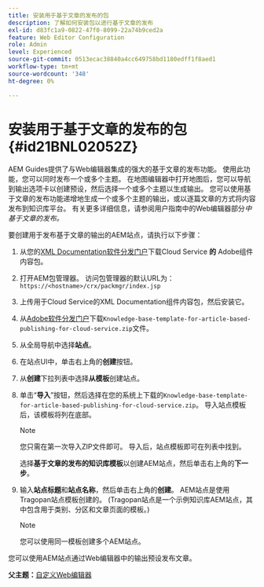 ```yaml
---
title: 安装用于基于文章的发布的包
description: 了解如何安装包以进行基于文章的发布
exl-id: d83fc1a9-0822-47f0-8099-22a74b9ced2a
feature: Web Editor Configuration
role: Admin
level: Experienced
source-git-commit: 0513ecac38840a4cc649758bd1180edff1f8aed1
workflow-type: tm+mt
source-wordcount: '348'
ht-degree: 0%

---
```


# 安装用于基于文章的发布的包 {#id21BNL02052Z}

AEM Guides提供了与Web编辑器集成的强大的基于文章的发布功能。 使用此功能，您可以同时发布一个或多个主题。 在地图编辑器中打开地图后，您可以导航到输出选项卡以创建预设，然后选择一个或多个主题以生成输出。 您可以使用基于文章的发布功能递增地生成一个或多个主题的输出，或以逐篇文章的方式将内容发布到知识库平台。 有关更多详细信息，请参阅用户指南中的Web编辑器部分&#x200B;*中基于文章的发布。*

要创建用于发布基于文章的输出的AEM站点，请执行以下步骤：

1. 从您的[XML Documentation软件分发门户](https://experience.adobe.com/#/downloads/content/software-distribution/en/general.html)下载Cloud Service **的** Adobe组件内容包。
1. 打开AEM包管理器。 访问包管理器的默认URL为： `https://<hostname>/crx/packmgr/index.jsp`
1. 上传用于Cloud Service的XML Documentation组件内容包，然后安装它。
1. 从[Adobe软件分发门户](https://experience.adobe.com/#/downloads/content/software-distribution/en/general.html)下载`Knowledge-base-template-for-article-based-publishing-for-cloud-service.zip`文件。
1. 从全局导航中选择&#x200B;**站点**。
1. 在站点UI中，单击右上角的&#x200B;**创建**&#x200B;按钮。
1. 从&#x200B;**创建**&#x200B;下拉列表中选择&#x200B;**从模板**&#x200B;创建站点。
1. 单击“**导入**”按钮，然后选择在您的系统上下载的`Knowledge-base-template-for-article-based-publishing-for-cloud-service.zip`。 导入站点模板后，该模板将列在底部。

   >[!NOTE]
   >
   > 您只需在第一次导入ZIP文件即可。 导入后，站点模板即可在列表中找到。

   选择&#x200B;**基于文章的发布的知识库模板**&#x200B;以创建AEM站点，然后单击右上角的&#x200B;**下一步**。

1. 输入&#x200B;**站点标题**&#x200B;和&#x200B;**站点名称**，然后单击右上角的&#x200B;**创建**。 AEM站点是使用Tragopan站点模板创建的。 \(Tragopan站点是一个示例知识库AEM站点，其中包含用于类别、分区和文章页面的模板。\)

   >[!NOTE]
   >
   > 您可以使用同一模板创建多个AEM站点。


您可以使用AEM站点通过Web编辑器中的输出预设发布文章。

**父主题：**[&#x200B;自定义Web编辑器](conf-web-editor.md)
